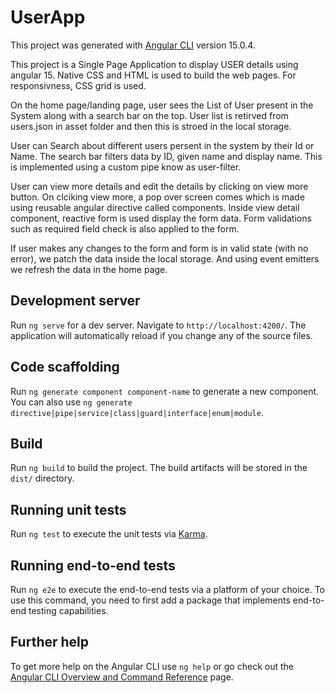 # UserApp

This project was generated with [Angular CLI](https://github.com/angular/angular-cli) version 15.0.4.

This project is a Single Page Application to display USER details using angular 15. Native CSS and HTML is used to build the web pages.
For responsivness, CSS grid is used. 

On the home page/landing page, user sees the List of User present in the System along with a search bar on the top. User list is retirved from users.json in asset folder and then this is stroed in the local storage.

User can Search about different users persent in the system by their Id or Name. 
The search bar filters data by ID, given name and display name. This is implemented using a custom pipe know as user-filter.

User can view more details and edit the details by clicking on view more button. On clciking view more, a pop over screen comes which is made using reusable angular directive called components. Inside view detail component, reactive form is used display the form data. Form validations such as required field check is also applied to the form.

If user makes any changes to the form and form is in valid state (with no error), we patch the data inside the local storage. And using event emitters we refresh the data in the home page.






## Development server

Run `ng serve` for a dev server. Navigate to `http://localhost:4200/`. The application will automatically reload if you change any of the source files.

## Code scaffolding

Run `ng generate component component-name` to generate a new component. You can also use `ng generate directive|pipe|service|class|guard|interface|enum|module`.

## Build

Run `ng build` to build the project. The build artifacts will be stored in the `dist/` directory.

## Running unit tests

Run `ng test` to execute the unit tests via [Karma](https://karma-runner.github.io).

## Running end-to-end tests

Run `ng e2e` to execute the end-to-end tests via a platform of your choice. To use this command, you need to first add a package that implements end-to-end testing capabilities.

## Further help

To get more help on the Angular CLI use `ng help` or go check out the [Angular CLI Overview and Command Reference](https://angular.io/cli) page.
